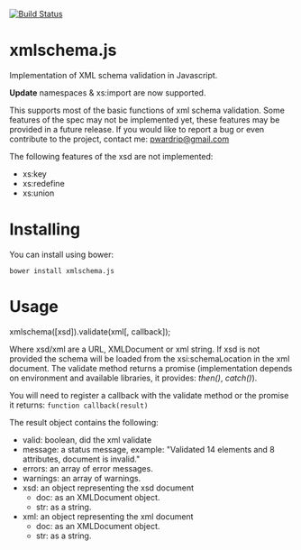 [![Build Status](https://travis-ci.org/jean-andre-gauthier/xmlschema.js.svg?branch=master)](https://travis-ci.org/jean-andre-gauthier/xmlschema.js)

# xmlschema.js
Implementation of XML schema validation in Javascript.

**Update** namespaces & xs:import are now supported.

This supports most of the basic functions of xml schema validation.
Some features of the spec may not be implemented yet, these features may be provided in a future release.
If you would like to report a bug or even contribute to the project, contact me: pwardrip@gmail.com

The following features of the xsd are not implemented:

* xs:key
* xs:redefine
* xs:union


# Installing
You can install using bower:

`bower install xmlschema.js`

# Usage

xmlschema([xsd]).validate(xml[, callback]);

Where xsd/xml are a URL, XMLDocument or xml string. If xsd is not provided the schema will be loaded from the
xsi:schemaLocation in the xml document. The validate method returns a promise (implementation depends
on environment and available libraries, it provides: _then()_, _catch()_).

You will need to register a callback with the validate method or the promise it returns:
`function callback(result)`

The result object contains the following:

* valid: boolean, did the xml validate
* message: a status message, example: "Validated 14 elements and 8 attributes, document is invalid."
* errors: an array of error messages.
* warnings: an array of warnings.
* xsd: an object representing the xsd document
    * doc: as an XMLDocument object.
    * str: as a string.
* xml: an object representing the xml document
    * doc: as an XMLDocument object.
    * str: as a string.

